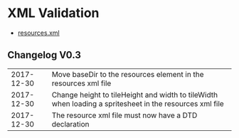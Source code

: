 <h1>XML Validation</h1>
<ul>
<li><a href="0.3/resourceManager.dtd">resources.xml</a></li>
</ul>

<h2>Changelog V0.3</h2>
<table>
<tr><td>2017-12-30</td><td>Move baseDir to the resources element in the resources xml file</td></tr>
<tr><td>2017-12-30</td><td>Change height to tileHeight and width to tileWidth when loading a spritesheet in the resources xml file</td></tr>
<tr><td>2017-12-30</td><td>The resource xml file must now have a DTD declaration</td></tr>
</table>